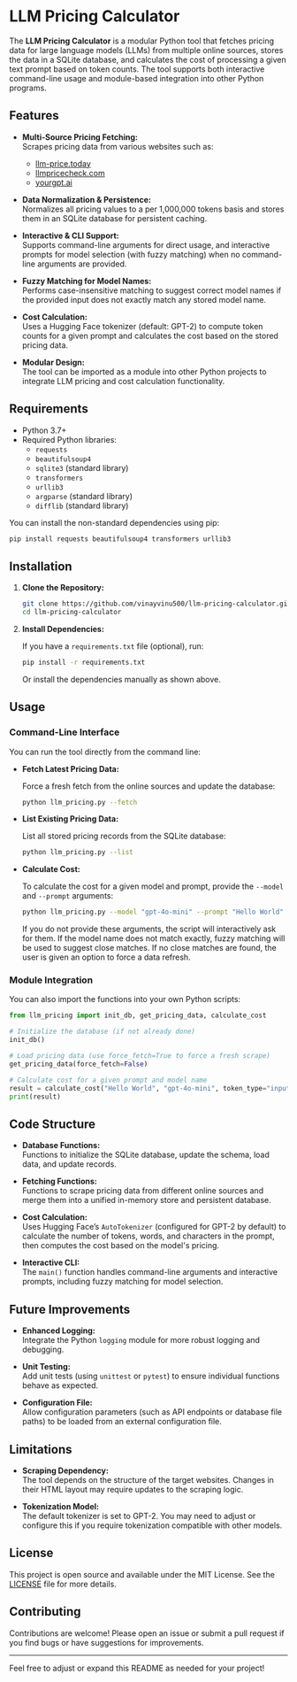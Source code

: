# LLM Pricing Calculator

The **LLM Pricing Calculator** is a modular Python tool that fetches pricing data for large language models (LLMs) from multiple online sources, stores the data in a SQLite database, and calculates the cost of processing a given text prompt based on token counts. The tool supports both interactive command-line usage and module-based integration into other Python programs.

## Features

- **Multi-Source Pricing Fetching:**  
  Scrapes pricing data from various websites such as:
  - [llm-price.today](https://llm-price.today/)
  - [llmpricecheck.com](https://llmpricecheck.com/calculator/)
  - [yourgpt.ai](https://yourgpt.ai/tools/openai-and-other-llm-api-pricing-calculator)

- **Data Normalization & Persistence:**  
  Normalizes all pricing values to a per 1,000,000 tokens basis and stores them in an SQLite database for persistent caching.

- **Interactive & CLI Support:**  
  Supports command-line arguments for direct usage, and interactive prompts for model selection (with fuzzy matching) when no command-line arguments are provided.

- **Fuzzy Matching for Model Names:**  
  Performs case-insensitive matching to suggest correct model names if the provided input does not exactly match any stored model name.

- **Cost Calculation:**  
  Uses a Hugging Face tokenizer (default: GPT-2) to compute token counts for a given prompt and calculates the cost based on the stored pricing data.

- **Modular Design:**  
  The tool can be imported as a module into other Python projects to integrate LLM pricing and cost calculation functionality.

## Requirements

- Python 3.7+
- Required Python libraries:
  - `requests`
  - `beautifulsoup4`
  - `sqlite3` (standard library)
  - `transformers`
  - `urllib3`
  - `argparse` (standard library)
  - `difflib` (standard library)

You can install the non-standard dependencies using pip:

```bash
pip install requests beautifulsoup4 transformers urllib3
```

## Installation

1. **Clone the Repository:**

   ```bash
   git clone https://github.com/vinayvinu500/llm-pricing-calculator.git
   cd llm-pricing-calculator
   ```

2. **Install Dependencies:**

   If you have a `requirements.txt` file (optional), run:

   ```bash
   pip install -r requirements.txt
   ```

   Or install the dependencies manually as shown above.

## Usage

### Command-Line Interface

You can run the tool directly from the command line:

- **Fetch Latest Pricing Data:**

  Force a fresh fetch from the online sources and update the database:

  ```bash
  python llm_pricing.py --fetch
  ```

- **List Existing Pricing Data:**

  List all stored pricing records from the SQLite database:

  ```bash
  python llm_pricing.py --list
  ```

- **Calculate Cost:**

  To calculate the cost for a given model and prompt, provide the `--model` and `--prompt` arguments:

  ```bash
  python llm_pricing.py --model "gpt-4o-mini" --prompt "Hello World"
  ```

  If you do not provide these arguments, the script will interactively ask for them. If the model name does not match exactly, fuzzy matching will be used to suggest close matches. If no close matches are found, the user is given an option to force a data refresh.

### Module Integration

You can also import the functions into your own Python scripts:

```python
from llm_pricing import init_db, get_pricing_data, calculate_cost

# Initialize the database (if not already done)
init_db()

# Load pricing data (use force_fetch=True to force a fresh scrape)
get_pricing_data(force_fetch=False)

# Calculate cost for a given prompt and model name
result = calculate_cost("Hello World", "gpt-4o-mini", token_type="input")
print(result)
```

## Code Structure

- **Database Functions:**  
  Functions to initialize the SQLite database, update the schema, load data, and update records.

- **Fetching Functions:**  
  Functions to scrape pricing data from different online sources and merge them into a unified in-memory store and persistent database.

- **Cost Calculation:**  
  Uses Hugging Face’s `AutoTokenizer` (configured for GPT-2 by default) to calculate the number of tokens, words, and characters in the prompt, then computes the cost based on the model's pricing.

- **Interactive CLI:**  
  The `main()` function handles command-line arguments and interactive prompts, including fuzzy matching for model selection.

## Future Improvements

- **Enhanced Logging:**  
  Integrate the Python `logging` module for more robust logging and debugging.

- **Unit Testing:**  
  Add unit tests (using `unittest` or `pytest`) to ensure individual functions behave as expected.

- **Configuration File:**  
  Allow configuration parameters (such as API endpoints or database file paths) to be loaded from an external configuration file.

## Limitations

- **Scraping Dependency:**  
  The tool depends on the structure of the target websites. Changes in their HTML layout may require updates to the scraping logic.

- **Tokenization Model:**  
  The default tokenizer is set to GPT-2. You may need to adjust or configure this if you require tokenization compatible with other models.

## License

This project is open source and available under the MIT License. See the [LICENSE](LICENSE) file for more details.

## Contributing

Contributions are welcome! Please open an issue or submit a pull request if you find bugs or have suggestions for improvements.

---

Feel free to adjust or expand this README as needed for your project!